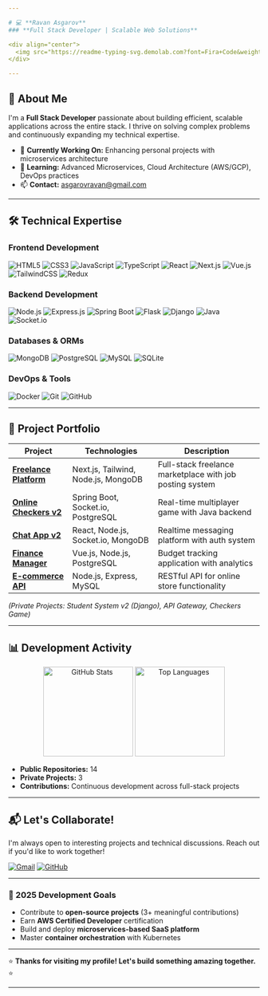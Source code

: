 ```yaml
---

# 💻 **Ravan Asgarov**  
### **Full Stack Developer | Scalable Web Solutions**  

<div align="center">
  <img src="https://readme-typing-svg.demolab.com?font=Fira+Code&weight=600&size=22&duration=3000&pause=500&color=5D3FD3&center=true&vCenter=true&width=500&lines=Building+Scalable+Web+Apps;Passionate+About+Clean+Code;Full-Stack+Specialist;Microservices+Enthusiast" alt="Typing Animation" />
</div>

---
```


## **👋 About Me**  
I'm a **Full Stack Developer** passionate about building efficient, scalable applications across the entire stack. I thrive on solving complex problems and continuously expanding my technical expertise.

- 🔭 **Currently Working On:** Enhancing personal projects with microservices architecture
- 🌱 **Learning:** Advanced Microservices, Cloud Architecture (AWS/GCP), DevOps practices
- 📫 **Contact:** [asgarovravan@gmail.com](mailto:asgarovravan@gmail.com)

---

## **🛠️ Technical Expertise**  

### **Frontend Development**  
![HTML5](https://img.shields.io/badge/-HTML5-E34F26?style=flat&logo=html5&logoColor=white)
![CSS3](https://img.shields.io/badge/-CSS3-1572B6?style=flat&logo=css3&logoColor=white)
![JavaScript](https://img.shields.io/badge/-JavaScript-F7DF1E?style=flat&logo=javascript&logoColor=black)
![TypeScript](https://img.shields.io/badge/-TypeScript-3178C6?style=flat&logo=typescript&logoColor=white)
![React](https://img.shields.io/badge/-React-61DAFB?style=flat&logo=react&logoColor=black)
![Next.js](https://img.shields.io/badge/-Next.js-000000?style=flat&logo=next.js&logoColor=white)
![Vue.js](https://img.shields.io/badge/-Vue.js-4FC08D?style=flat&logo=vue.js&logoColor=white)
![TailwindCSS](https://img.shields.io/badge/-TailwindCSS-06B6D4?style=flat&logo=tailwind-css&logoColor=white)
![Redux](https://img.shields.io/badge/-Redux-764ABC?style=flat&logo=redux&logoColor=white)

### **Backend Development**  
![Node.js](https://img.shields.io/badge/-Node.js-339933?style=flat&logo=node.js&logoColor=white)
![Express.js](https://img.shields.io/badge/-Express.js-000000?style=flat&logo=express&logoColor=white)
![Spring Boot](https://img.shields.io/badge/-Spring_Boot-6DB33F?style=flat&logo=spring-boot&logoColor=white)
![Flask](https://img.shields.io/badge/-Flask-000000?style=flat&logo=flask&logoColor=white)
![Django](https://img.shields.io/badge/-Django-092E20?style=flat&logo=django&logoColor=white)
![Java](https://img.shields.io/badge/-Java-007396?style=flat&logo=java&logoColor=white)
![Socket.io](https://img.shields.io/badge/-Socket.io-010101?style=flat&logo=socket.io&logoColor=white)

### **Databases & ORMs**  
![MongoDB](https://img.shields.io/badge/-MongoDB-47A248?style=flat&logo=mongodb&logoColor=white)
![PostgreSQL](https://img.shields.io/badge/-PostgreSQL-4169E1?style=flat&logo=postgresql&logoColor=white)
![MySQL](https://img.shields.io/badge/-MySQL-4479A1?style=flat&logo=mysql&logoColor=white)
![SQLite](https://img.shields.io/badge/-SQLite-003B57?style=flat&logo=sqlite&logoColor=white)

### **DevOps & Tools**  
![Docker](https://img.shields.io/badge/-Docker-2496ED?style=flat&logo=docker&logoColor=white)
![Git](https://img.shields.io/badge/-Git-F05032?style=flat&logo=git&logoColor=white)
![GitHub](https://img.shields.io/badge/-GitHub-181717?style=flat&logo=github&logoColor=white)

---

## **🚀 Project Portfolio**  

| Project | Technologies | Description |  
|---------|--------------|-------------|  
| **[Freelance Platform](https://github.com/21Ravan12/Freelance-platform-v1)** | Next.js, Tailwind, Node.js, MongoDB | Full-stack freelance marketplace with job posting system |
| **[Online Checkers v2](https://github.com/21Ravan12/Online-checkers-v2)** | Spring Boot, Socket.io, PostgreSQL | Real-time multiplayer game with Java backend |
| **[Chat App v2](https://github.com/21Ravan12/Chat-app-v2)** | React, Node.js, Socket.io, MongoDB | Realtime messaging platform with auth system |
| **[Finance Manager](https://github.com/21Ravan12/Finance_manager-v1)** | Vue.js, Node.js, PostgreSQL | Budget tracking application with analytics |
| **[E-commerce API](https://github.com/21Ravan12/E-commerse-Api)** | Node.js, Express, MySQL | RESTful API for online store functionality |

*(Private Projects: Student System v2 (Django), API Gateway, Checkers Game)*

---

## **📊 Development Activity**  

<div align="center">
  <img height="180em" src="https://github-readme-stats.vercel.app/api?username=21Ravan12&show_icons=true&theme=radical&hide_border=true&count_private=true&include_all_commits=true" alt="GitHub Stats" />
  <img height="180em" src="https://github-readme-stats.vercel.app/api/top-langs/?username=21Ravan12&layout=compact&theme=radical&hide_border=true&langs_count=8" alt="Top Languages" />
</div>

- **Public Repositories:** 14
- **Private Projects:** 3
- **Contributions:** Continuous development across full-stack projects

---

## **📬 Let's Collaborate!**  

I'm always open to interesting projects and technical discussions. Reach out if you'd like to work together!

[![Gmail](https://img.shields.io/badge/-Email-D14836?style=for-the-badge&logo=gmail&logoColor=white)](mailto:asgarovravan@gmail.com)
[![GitHub](https://img.shields.io/badge/-GitHub-181717?style=for-the-badge&logo=github&logoColor=white)](https://github.com/21Ravan12)

---

### **🎯 2025 Development Goals**  
- Contribute to **open-source projects** (3+ meaningful contributions)
- Earn **AWS Certified Developer** certification
- Build and deploy **microservices-based SaaS platform**
- Master **container orchestration** with Kubernetes

---

⭐ **Thanks for visiting my profile! Let's build something amazing together.** ⭐  

---
